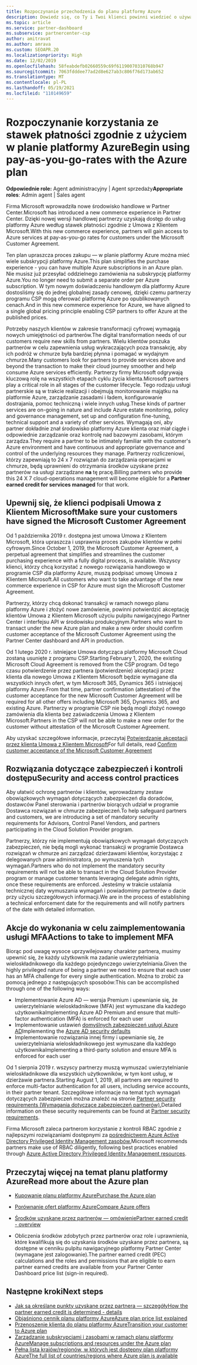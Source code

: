 ```yaml
---
title: Rozpoczynanie przechodzenia do planu platformy Azure
description: Dowiedz się, co Ty i Twoi klienci powinni wiedzieć o używaniu planu płatności zgodnie z potrzebami platformy Azure, w tym o pierwszych krokach, zabezpieczeniach i instrukcje dotyczące rozpoczynania pracy.
ms.topic: article
ms.service: partner-dashboard
ms.subservice: partnercenter-csp
author: amitravat
ms.author: amrava
ms.custom: SEOAPR.20
ms.localizationpriority: High
ms.date: 12/02/2019
ms.openlocfilehash: 58feabdefb02660559c69f61190070310768b947
ms.sourcegitcommit: 7063fdddee77ad2d8e627ab3c806f76d173ab652
ms.translationtype: MT
ms.contentlocale: pl-PL
ms.lasthandoff: 05/19/2021
ms.locfileid: "110149659"
---
```

# <a name="begin-using-pay-as-you-go-rates-with-the-azure-plan"></a><span data-ttu-id="5df35-103">Rozpoczynanie korzystania ze stawek płatności zgodnie z użyciem w planie platformy Azure</span><span class="sxs-lookup"><span data-stu-id="5df35-103">Begin using pay-as-you-go-rates with the Azure plan</span></span>

<span data-ttu-id="5df35-104">**Odpowiednie role:** Agent administracyjny | Agent sprzedaży</span><span class="sxs-lookup"><span data-stu-id="5df35-104">**Appropriate roles**: Admin agent | Sales agent</span></span>


<span data-ttu-id="5df35-105">Firma Microsoft wprowadziła nowe środowisko handlowe w Partner Center.</span><span class="sxs-lookup"><span data-stu-id="5df35-105">Microsoft has introduced a new commerce experience in Partner Center.</span></span>  <span data-ttu-id="5df35-106">Dzięki nowej wersji handlowej partnerzy uzyskają dostęp do usług platformy Azure według stawek płatności zgodnie z Umowa z Klientem Microsoft.</span><span class="sxs-lookup"><span data-stu-id="5df35-106">With this new commerce experience, partners will gain access to Azure services at pay-as-you-go rates for customers under the Microsoft Customer Agreement.</span></span>

<span data-ttu-id="5df35-107">Ten plan upraszcza proces zakupu — w planie platformy Azure można mieć wiele subskrypcji platformy Azure.</span><span class="sxs-lookup"><span data-stu-id="5df35-107">This plan simplifies the purchase experience - you can have multiple Azure subscriptions in an Azure plan.</span></span> <span data-ttu-id="5df35-108">Nie musisz już przesyłać oddzielnego zamówienia na subskrypcję platformy Azure.</span><span class="sxs-lookup"><span data-stu-id="5df35-108">You no longer need to submit a separate order per Azure subscription.</span></span> <span data-ttu-id="5df35-109">W tym nowym doświadczeniu handlowym dla platformy Azure dostosliśmy się do jednej globalnej zasady cenowej, dzięki czemu partnerzy programu CSP mogą oferować platformę Azure po opublikowanych cenach.</span><span class="sxs-lookup"><span data-stu-id="5df35-109">And in this new commerce experience for Azure, we have aligned to a single global pricing principle enabling CSP partners to offer Azure at the published prices.</span></span>

<span data-ttu-id="5df35-110">Potrzeby naszych klientów w zakresie transformacji cyfrowej wymagają nowych umiejętności od partnerów.</span><span class="sxs-lookup"><span data-stu-id="5df35-110">The digital transformation needs of our customers require new skills from partners.</span></span> <span data-ttu-id="5df35-111">Wielu klientów poszuka partnerów w celu zapewnienia usług wykraczających poza transakcję, aby ich podróż w chmurze była bardziej płynna i pomagać w wydajnym chmurze.</span><span class="sxs-lookup"><span data-stu-id="5df35-111">Many customers look for partners to provide services above and beyond the transaction to make their cloud journey smoother and help consume Azure services efficiently.</span></span> <span data-ttu-id="5df35-112">Partnerzy firmy Microsoft odgrywają kluczową rolę na wszystkich etapach cyklu życia klienta.</span><span class="sxs-lookup"><span data-stu-id="5df35-112">Microsoft partners play a critical role in all stages of the customer lifecycle.</span></span> <span data-ttu-id="5df35-113">Tego rodzaju usługi partnerskie są w trakcie realizacji i obejmują monitorowanie majątku na platformie Azure, zarządzanie zasadami i ładem, konfigurowanie dostrajania, pomoc techniczną i wiele innych usług.</span><span class="sxs-lookup"><span data-stu-id="5df35-113">These kinds of partner services are on-going in nature and include Azure estate monitoring, policy and governance management, set up and configuration fine-tuning, technical support and a variety of other services.</span></span> <span data-ttu-id="5df35-114">Wymagają oni, aby partner dokładnie znał środowisko platformy Azure klienta oraz miał ciągłe i odpowiednie zarządzanie oraz kontrolę nad bazowymi zasobami, którym zarządza.</span><span class="sxs-lookup"><span data-stu-id="5df35-114">They require a partner to be intimately familiar with the customer's Azure environment and have continuous and appropriate governance and control of the underlying resources they manage.</span></span> <span data-ttu-id="5df35-115">Partnerzy rozliczeniowi, którzy zapewniają to 24 x 7 rozwiązań do zarządzania operacjami w chmurze, będą uprawnieni do otrzymania środków uzyskane przez partnerów na usługi zarządzane **na** tę pracę.</span><span class="sxs-lookup"><span data-stu-id="5df35-115">Billing partners who provide this 24 X 7 cloud-operations management will become eligible for a **Partner earned credit for services managed** for that work.</span></span>

## <a name="make-sure-your-customers-have-signed-the-microsoft-customer-agreement"></a><span data-ttu-id="5df35-116">Upewnij się, że klienci podpisali Umowa z Klientem Microsoft</span><span class="sxs-lookup"><span data-stu-id="5df35-116">Make sure your customers have signed the Microsoft Customer Agreement</span></span>

<span data-ttu-id="5df35-117">Od 1 października 2019 r. dostępna jest umowa Umowa z Klientem Microsoft, która upraszcza i usprawnia proces zakupów klientów w pełni cyfrowym.</span><span class="sxs-lookup"><span data-stu-id="5df35-117">Since October 1, 2019, the Microsoft Customer Agreement, a perpetual agreement that simplifies and streamlines the customer purchasing experience with a fully digital process, is available.</span></span> <span data-ttu-id="5df35-118">Wszyscy klienci, którzy chcą korzystać z nowego rozwiązania handlowego w programie CSP dla platformy Azure, muszą podpisać umowę Umowa z Klientem Microsoft.</span><span class="sxs-lookup"><span data-stu-id="5df35-118">All customers who want to take advantage of the new commerce experience in CSP for Azure must sign the Microsoft Customer Agreement.</span></span>

<span data-ttu-id="5df35-119">Partnerzy, którzy chcą dokonać transakcji w ramach nowego planu platformy Azure i złożyć nowe zamówienie, powinni potwierdzić akceptację klientów Umowa z Klientem Microsoft użyciu pulpitu nawigacyjnego Partner Center i interfejsu API w środowisku produkcyjnym.</span><span class="sxs-lookup"><span data-stu-id="5df35-119">Partners who want to transact under the new Azure plan and make a new order should confirm customer acceptance of the Microsoft Customer Agreement using the Partner Center dashboard and API in production.</span></span>

<span data-ttu-id="5df35-120">Od 1 lutego 2020 r. istniejące Umowa dotycząca platformy Microsoft Cloud zostaną usunięte z programu CSP.</span><span class="sxs-lookup"><span data-stu-id="5df35-120">Starting February 1, 2020, the existing Microsoft Cloud Agreement is removed from the CSP program.</span></span> <span data-ttu-id="5df35-121">Od tego czasu potwierdzenie przez partnera (potwierdzenie) akceptacji przez klienta dla nowego Umowa z Klientem Microsoft będzie wymagane dla wszystkich innych ofert, w tym Microsoft 365, Dynamics 365 i istniejącej platformy Azure.</span><span class="sxs-lookup"><span data-stu-id="5df35-121">From that time, partner confirmation (attestation) of the customer acceptance for the new Microsoft Customer Agreement will be required for all other offers including Microsoft 365, Dynamics 365, and existing Azure.</span></span> <span data-ttu-id="5df35-122">Partnerzy w programie CSP nie będą mogli złożyć nowego zamówienia dla klienta bez zaświadczenia Umowa z Klientem Microsoft.</span><span class="sxs-lookup"><span data-stu-id="5df35-122">Partners in the CSP will not be able to make a new order for the customer without attestation of the Microsoft Customer Agreement.</span></span>

<span data-ttu-id="5df35-123">Aby uzyskać szczegółowe informacje, przeczytaj [Potwierdzanie akceptacji przez klienta Umowa z Klientem Microsoft](confirm-customer-agreement.md)</span><span class="sxs-lookup"><span data-stu-id="5df35-123">For full details, read [Confirm customer acceptance of the Microsoft Customer Agreement](confirm-customer-agreement.md)</span></span>

## <a name="security-and-access-control-practices"></a><span data-ttu-id="5df35-124">Rozwiązania dotyczące zabezpieczeń i kontroli dostępu</span><span class="sxs-lookup"><span data-stu-id="5df35-124">Security and access control practices</span></span>

<span data-ttu-id="5df35-125">Aby ułatwić ochronę partnerów i klientów, wprowadzamy zestaw obowiązkowych wymagań dotyczących zabezpieczeń dla doradców, dostawców Panel sterowania i partnerów biorących udział w programie Dostawca rozwiązań w chmurze zabezpieczeń.</span><span class="sxs-lookup"><span data-stu-id="5df35-125">To help safeguard partners and customers, we are introducing a set of mandatory security requirements for Advisors, Control Panel Vendors, and partners participating in the Cloud Solution Provider program.</span></span>

<span data-ttu-id="5df35-126">Partnerzy, którzy nie implementują obowiązkowych wymagań dotyczących zabezpieczeń, nie będą mogli wykonać transakcji w programie Dostawca rozwiązań w chmurze ani zarządzać dzierżawami klientów, korzystając z delegowanych praw administratora, po wymuszenia tych wymagań.</span><span class="sxs-lookup"><span data-stu-id="5df35-126">Partners who do not implement the mandatory security requirements will not be able to transact in the Cloud Solution Provider program or manage customer tenants leveraging delegate admin rights, once these requirements are enforced.</span></span> <span data-ttu-id="5df35-127">Jesteśmy w trakcie ustalania technicznej daty wymuszania wymagań i powiadomimy partnerów o dacie przy użyciu szczegółowych informacji.</span><span class="sxs-lookup"><span data-stu-id="5df35-127">We are in the process of establishing a technical enforcement date for the requirements and will notify partners of the date with detailed information.</span></span>

## <a name="actions-to-take-to-implement-mfa"></a><span data-ttu-id="5df35-128">Akcje do wykonania w celu zaimplementowania usługi MFA</span><span class="sxs-lookup"><span data-stu-id="5df35-128">Actions to take to implement MFA</span></span>

<span data-ttu-id="5df35-129">Biorąc pod uwagę wysoce uprzywilejowany charakter partnera, musimy upewnić się, że każdy użytkownik ma zadanie uwierzytelniania wieloskładnikowego dla każdego pojedynczego uwierzytelniania.</span><span class="sxs-lookup"><span data-stu-id="5df35-129">Given the highly privileged nature of being a partner we need to ensure that each user has an MFA challenge for every single authentication.</span></span> <span data-ttu-id="5df35-130">Można to zrobić za pomocą jednego z następujących sposobów:</span><span class="sxs-lookup"><span data-stu-id="5df35-130">This can be accomplished through one of the following ways:</span></span>

- <span data-ttu-id="5df35-131">Implementowanie Azure AD — wersja Premium i upewnianie się, że uwierzytelnianie wieloskładnikowe (MFA) jest wymuszane dla każdego użytkownika</span><span class="sxs-lookup"><span data-stu-id="5df35-131">Implementing Azure AD Premium and ensure that multi-factor authentication (MFA) is enforced for each user</span></span>
- <span data-ttu-id="5df35-132">Implementowanie ustawień [domyślnych zabezpieczeń usługi Azure AD](/azure/active-directory/conditional-access/concept-conditional-access-security-defaults)</span><span class="sxs-lookup"><span data-stu-id="5df35-132">Implementing the [Azure AD security defaults](/azure/active-directory/conditional-access/concept-conditional-access-security-defaults)</span></span>
- <span data-ttu-id="5df35-133">Implementowanie rozwiązania innej firmy i upewnianie się, że uwierzytelniania wieloskładnikowego jest wymuszane dla każdego użytkownika</span><span class="sxs-lookup"><span data-stu-id="5df35-133">Implementing a third-party solution and ensure MFA is enforced for each user</span></span>

<span data-ttu-id="5df35-134">Od 1 sierpnia 2019 r. wszyscy partnerzy muszą wymuszać uwierzytelnianie wieloskładnikowe dla wszystkich użytkowników, w tym kont usług, w dzierżawie partnera.</span><span class="sxs-lookup"><span data-stu-id="5df35-134">Starting August 1, 2019, all partners are required to enforce multi-factor authentication for all users, including service accounts, in their partner tenant.</span></span> <span data-ttu-id="5df35-135">Szczegółowe informacje na temat tych wymagań dotyczących zabezpieczeń można znaleźć na stronie [Partner security requirements (Wymagania dotyczące zabezpieczeń partnerów).](partner-security-requirements.md)</span><span class="sxs-lookup"><span data-stu-id="5df35-135">Detailed information on these security requirements can be found at [Partner security requirements](partner-security-requirements.md).</span></span>

<span data-ttu-id="5df35-136">Firma Microsoft zaleca partnerom korzystanie z kontroli RBAC zgodnie z najlepszymi rozwiązaniami dostępnymi za [pośrednictwem Azure Active Directory Privileged Identity Management zasobów.](/azure/active-directory/privileged-identity-management/pim-configure)</span><span class="sxs-lookup"><span data-stu-id="5df35-136">Microsoft recommends partners make use of RBAC diligently, following best practices enabled through [Azure Active Directory Privileged Identity Management resources](/azure/active-directory/privileged-identity-management/pim-configure).</span></span>

## <a name="read-more-about-the-azure-plan"></a><span data-ttu-id="5df35-137">Przeczytaj więcej na temat planu platformy Azure</span><span class="sxs-lookup"><span data-stu-id="5df35-137">Read more about the Azure plan</span></span>

- [<span data-ttu-id="5df35-138">Kupowanie planu platformy Azure</span><span class="sxs-lookup"><span data-stu-id="5df35-138">Purchase the Azure plan</span></span>](purchase-azure-plan.md)

- [<span data-ttu-id="5df35-139">Porównanie ofert platformy Azure</span><span class="sxs-lookup"><span data-stu-id="5df35-139">Compare Azure offers</span></span>](compare-azure-offers.md)

- [<span data-ttu-id="5df35-140">Środków uzyskane przez partnerów — omówienie</span><span class="sxs-lookup"><span data-stu-id="5df35-140">Partner earned credit - overview</span></span>](partner-earned-credit.md)

- <span data-ttu-id="5df35-141">Obliczenia środków zdobytych przez partnerów oraz role i uprawnienia, które kwalifikują się do uzyskania środków uzyskane przez partnera, są dostępne w cenniku pulpitu nawigacyjnego platformy Partner Center (wymagane jest zalogowanie).</span><span class="sxs-lookup"><span data-stu-id="5df35-141">The partner earned credit (PEC) calculations and the roles and permissions that are eligible to earn partner earned credits are available from your Partner Center Dashboard price list (sign-in required).</span></span>

## <a name="next-steps"></a><span data-ttu-id="5df35-142">Następne kroki</span><span class="sxs-lookup"><span data-stu-id="5df35-142">Next steps</span></span> 

- [<span data-ttu-id="5df35-143">Jak są określane punkty uzyskane przez partnera — szczegóły</span><span class="sxs-lookup"><span data-stu-id="5df35-143">How the partner earned credit is determined - details</span></span>](partner-earned-credit-explanation.md)
- [<span data-ttu-id="5df35-144">Objaśniono cennik planu platformy Azure</span><span class="sxs-lookup"><span data-stu-id="5df35-144">Azure plan price list explained</span></span>](azure-plan-price-list.md)
- [<span data-ttu-id="5df35-145">Przenoszenie klienta do planu platformy Azure</span><span class="sxs-lookup"><span data-stu-id="5df35-145">Transition your customer to Azure plan</span></span>](azure-plan-transition.md)
- [<span data-ttu-id="5df35-146">Zarządzanie subskrypcjami i zasobami w ramach planu platformy Azure</span><span class="sxs-lookup"><span data-stu-id="5df35-146">Manage subscriptions and resources under the Azure plan</span></span>](azure-plan-manage.md)
- [<span data-ttu-id="5df35-147">Pełna lista krajów/regionów, w których jest dostępny plan platformy Azure</span><span class="sxs-lookup"><span data-stu-id="5df35-147">The full list of countries/regions where Azure plan is available</span></span>](https://query.prod.cms.rt.microsoft.com/cms/api/am/binary/RE3QN0x)